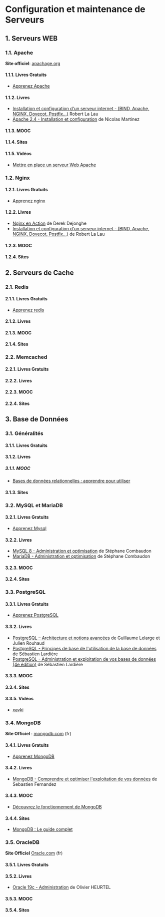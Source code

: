 # Configuration et maintenance de Serveurs
<!-- toc -->
##  1. <a name='ServeursWEB'></a>Serveurs WEB

###  1.1. <a name='Apache'></a>Apache

**Site officiel**: [apachage.org](https://httpd.apache.org/docs/2.4/fr/getting-started.html)

####  1.1.1. <a name='LivresGratuits'></a>Livres Gratuits

* [Apprenez Apache](https://riptutorial.com/Download/apache-fr.pdf)

####  1.1.2. <a name='Livres'></a>Livres

* [Installation et configuration d'un serveur internet - (BIND, Apache, NGINX,
  Dovecot, Postfix...)](https://amzn.to/3D6e3Oe) Robert La Lau
* [Apache 2.4 - Installation et configuration](https://amzn.to/3yU20kO) de
  Nicolas Martinez

####  1.1.3. <a name='MOOC'></a>MOOC

####  1.1.4. <a name='Sites'></a>Sites

####  1.1.5. <a name='Vidos'></a>Vidéos

* [Mettre en place un serveur Web Apache](https://grafikart.fr/tutoriels/apache-687#sommaire)

###  1.2. <a name='Nginx'></a>Nginx

####  1.2.1. <a name='LivresGratuits-1'></a>Livres Gratuits

* [Apprenez nginx](https://riptutorial.com/Download/nginx-fr.pdf)

####  1.2.2. <a name='Livres-1'></a>Livres

* [Nginx en Action](https://riptutorial.com/Download/redis-fr.pdf) de Derek Dejonghe
* [Installation et configuration d'un serveur internet - (BIND, Apache, NGINX,
  Dovecot, Postfix...)](https://amzn.to/3D6e3Oe) de Robert La Lau

####  1.2.3. <a name='MOOC-1'></a>MOOC

####  1.2.4. <a name='Sites-1'></a>Sites

##  2. <a name='ServeursdeCache'></a>Serveurs de Cache

###  2.1. <a name='Redis'></a>Redis

####  2.1.1. <a name='LivresGratuits-1'></a>Livres Gratuits

* [Apprenez redis](https://riptutorial.com/Download/redis-fr.pdf)

####  2.1.2. <a name='Livres-1'></a>Livres

####  2.1.3. <a name='MOOC-1'></a>MOOC

####  2.1.4. <a name='Sites-1'></a>Sites

###  2.2. <a name='Memcached'></a>Memcached

####  2.2.1. <a name='LivresGratuits-1'></a>Livres Gratuits

####  2.2.2. <a name='Livres-1'></a>Livres

####  2.2.3. <a name='MOOC-1'></a>MOOC

####  2.2.4. <a name='Sites-1'></a>Sites

##  3. <a name='BasedeDonnes'></a>Base de Données

###  3.1. <a name='Gnralits'></a>Généralités

####  3.1.1. <a name='LivresGratuits-1'></a>Livres Gratuits

####  3.1.2. <a name='Livres-1'></a>Livres

#####  3.1.1. <a name='MOOC'></a>MOOC

* [Bases de données relationnelles : apprendre pour utiliser](https://www.fun-mooc.fr/fr/cours/bases-de-donnees-relationnelles-apprendre-pour-utiliser/)

####  3.1.3. <a name='Sites-1'></a>Sites

###  3.2. <a name='MySQLetMariaDB'></a>MySQL et MariaDB

####  3.2.1. <a name='LivresGratuits-1'></a>Livres Gratuits

* [Apprenez Mysql](https://riptutorial.com/Download/mysql-fr.pdf)

####  3.2.2. <a name='Livres-1'></a>Livres

* [MySQL 8 - Administration et optimisation](https://amzn.to/3EnxN0U) de Stéphane Combaudon
* [MariaDB - Administration et optimisation](https://amzn.to/3McK5uW) de Stéphane Combaudon

####  3.2.3. <a name='MOOC-1'></a>MOOC

####  3.2.4. <a name='Sites-1'></a>Sites

###  3.3. <a name='PostgreSQL'></a>PostgreSQL

####  3.3.1. <a name='LivresGratuits-1'></a>Livres Gratuits

* [Apprenez PostgreSQL](https://riptutorial.com/Download/postgresql-fr.pdf)

####  3.3.2. <a name='Livres-1'></a>Livres

* [PostgreSQL – Architecture et notions avancées](https://amzn.to/3fE1YGL) de Guillaume Lelarge et Julien Rouhaud
* [PostgreSQL - Principes de base de l'utilisation de la base de données](https://amzn.to/3ecuUFt) de Sébastien Lardière
* [PostgreSQL - Administration et exploitation de vos bases de données (4e
  édition)](https://amzn.to/3ynGhBA) de Sébastien Lardière

####  3.3.3. <a name='MOOC-1'></a>MOOC

####  3.3.4. <a name='Sites-1'></a>Sites

####  3.3.5. <a name='Vidos-1'></a>Vidéos

* [xavki](https://www.youtube.com/playlist?list=PLn6POgpklwWonHjoGXXSIXJWYzPSy2FeJ)

###  3.4. <a name='MongoDB'></a>MongoDB

**Site Officiel** : [mongodb.com](https://www.mongodb.com/fr-fr) (fr)

####  3.4.1. <a name='LivresGratuits-1'></a>Livres Gratuits

* [Apprenez MongoDB](https://riptutorial.com/Download/mongodb-fr.pdf)

####  3.4.2. <a name='Livres-1'></a>Livres

* [MongoDB - Comprendre et optimiser l'exploitation de vos
  données](https://amzn.to/3CNoLIl) de Sebastien Fernandez

####  3.4.3. <a name='MOOC-1'></a>MOOC

* [Découvrez le fonctionnement de MongoDB](https://openclassrooms.com/fr/courses/4462426-maitrisez-les-bases-de-donnees-nosql/4474601-decouvrez-le-fonctionnement-de-mongodb)

####  3.4.4. <a name='Sites-1'></a>Sites

* [MongoDB : Le guide complet](https://welovedevs.com/fr/articles/mongodb/)

###  3.5. <a name='OracleDB'></a>OracleDB

**Site Officiel** [Oracle.com](https://www.oracle.com/fr/) (fr)

####  3.5.1. <a name='LivresGratuits-1'></a>Livres Gratuits

####  3.5.2. <a name='Livres-1'></a>Livres

* [Oracle 19c - Administration](https://amzn.to/3D6big0) de Olivier HEURTEL

####  3.5.3. <a name='MOOC-1'></a>MOOC

####  3.5.4. <a name='Sites-1'></a>Sites
